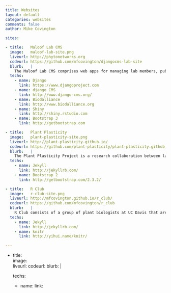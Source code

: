 ```yaml
---
title: Websites
layout: default
categories: websites
comments: false
author: Mike Covington

sites:

- title:   Maloof Lab CMS
  image:   maloof-lab-site.png
  liveurl: http://phytonetworks.org
  codeurl: https://github.com/mfcovington/djangocms-lab-site
  blurb:   |
    The Maloof Lab CMS comprises web apps for managing lab members, publications, genome browsers, Shiny apps, and other content relevant to a scientific lab.
  techs:
    - name: Django
      link: https://www.djangoproject.com
    - name: django CMS
      link: http://www.django-cms.org/
    - name: Biodalliance
      link: http://www.biodalliance.org
    - name: Shiny
      link: http://shiny.rstudio.com
    - name: Bootstrap 3
      link: http://getbootstrap.com

- title:   Plant Plasticity
  image:   plant-plasticity-site.png
  liveurl: http://plant-plasticity.github.io/
  codeurl: https://github.com/plant-plasticity/plant-plasticity.github.io
  blurb:   |
    The Plant Plasticity Project is a research collaboration between labs at UC-Riverside, UC-Davis, and Emory University. Funded by the NSF Plant Genome Research Program, the project focuses on an integrative analysis of plasticity in cell fate determination in plants.
  techs:
    - name: Jekyll
      link: http://jekyllrb.com/
    - name: Bootstrap 2
      link: http://getbootstrap.com/2.3.2/

- title:   R Club
  image:   r-club-site.png
  liveurl: http://mfcovington.github.io/r_club/
  codeurl: https://github.com/mfcovington/r_club
  blurb:   |
    R Club consists of a group of plant biologists at UC Davis that are interested in learning and using the statistical programming language R.
  techs:
    - name: Jekyll
      link: http://jekyllrb.com/
    - name: knitr
      link: http://yihui.name/knitr/

---
```


- title:   
  image:   
  liveurl: 
  codeurl: 
  blurb:   |
    
  techs:
    - name: 
      link: 

